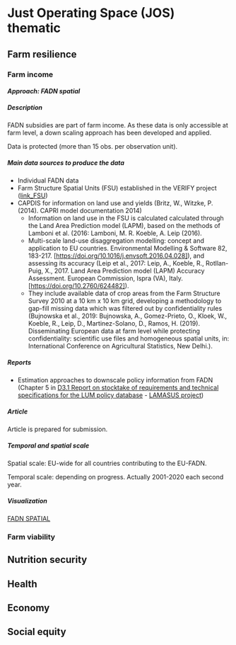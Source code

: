 # Just Operating Space (JOS) thematic

## Farm resilience

### Farm income

#### *Approach: FADN spatial*

##### *Description*
FADN subsidies are part of farm income. As these data is only accessible at farm level, a down scaling approach has been developed and applied.

Data is protected (more than 15 obs. per observation unit).

##### *Main data sources to produce the  data*

* Individual FADN data
* Farm Structure Spatial Units (FSU) established in the VERIFY project ([link_FSU])
* CAPDIS for information on land use and yields (Britz, W., Witzke, P.  (2014). CAPRI model documentation 2014)
    * Information on land use in the FSU is calculated calculated through the Land Area Prediction model (LAPM), based on the methods of Lamboni et al. (2016: Lamboni, M. R. Koeble, A. Leip (2016).
    * Multi-scale land-use disaggregation modelling: concept and application to EU countries. Environmental Modelling & Software 82, 183-217. [https://doi.org/10.1016/j.envsoft.2016.04.028]), and assessing its accuracy (Leip et al., 2017: Leip, A., Koeble, R., Rotllan-Puig, X., 2017. Land Area Prediction model (LAPM) Accuracy Assessment. European Commission, Ispra (VA), Italy. [https://doi.org/10.2760/624482]). 
    * They include available data of crop areas from the Farm Structure Survey 2010 at a 10 km x 10 km grid, developing a methodology to gap-fill missing data which was filtered out by confidentiality rules (Bujnowska et al., 2019: Bujnowska, A., Gomez-Prieto, O., Kloek, W., Koeble, R., Leip, D., Martinez-Solano, D., Ramos, H. (2019). Disseminating European data at farm level while protecting confidentiality: scientific use files and homogeneous spatial units, in: International Conference on Agricultural Statistics, New Delhi.).

##### *Reports*

* Estimation approaches to downscale policy information from FADN (Chapter 5 in [D3.1 Report on stocktake of requirements and technical specifications for the LUM policy database] - [LAMASUS project]) 

##### *Article*

Article is prepared for submission.

##### *Temporal and spatial scale*

Spatial scale: EU-wide for all countries contributing to the EU-FADN. 

Temporal scale: depending on progress. Actually 2001-2020 each second year.

##### *Visualization*

[FADN SPATIAL]

### Farm viability


## Nutrition security 
                   
                   
                   
                   
## Health             
                   
                   
                   
## Economy            
                   
                   
                   
                   
                   
## Social equity    

[FADN SPATIAL]: https://humusklimanetz-couch.thuenen.de/fadn-spatial/
[link_FSU]: https://verify.lsce.ipsl.fr/
[D3.1 Report on stocktake of requirements and technical specifications for the LUM policy database]: https://www.lamasus.eu/wp-content/uploads/LAMASUS_D3.1-Report-on-Stocktake-of-Requirements-and-Technical-Specifications-for-the-LUM-Policy-Database.pdf
[LAMASUS project]: https://www.lamasus.eu/
[https://doi.org/10.1016/j.envsoft.2016.04.028]: https://doi.org/10.1016/j.envsoft.2016.04.028
[https://doi.org/10.2760/624482]: https://doi.org/10.2760/624482